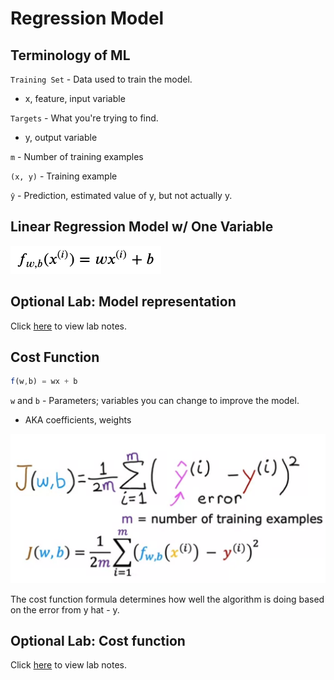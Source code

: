 # Regression Model

## Terminology of ML

`Training Set` - Data used to train the model.

- x, feature, input variable

`Targets` - What you're trying to find.

- y, output variable

`m` - Number of training examples

`(x, y)` - Training example

`ŷ` - Prediction, estimated value of y, but not actually y.

## Linear Regression Model w/ One Variable

![Image of LRM](images/univariate-linear-regression.png)

## Optional Lab: Model representation

Click [here](optional-lab-01.md) to view lab notes.

## Cost Function

```js
f(w,b) = wx + b
```

`w` and `b` - Parameters; variables you can change to improve the model.

- AKA coefficients, weights

![cost function](images/cost-function.png)

The cost function formula determines how well the algorithm is doing based on the error from y hat - y.

## Optional Lab: Cost function

Click [here](optional-lab-02.md) to view lab notes.
